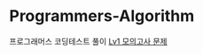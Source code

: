 # Programmers-Algorithm
프로그래머스 코딩테스트 풀이
[Lv1 모의고사 문제](https://programmers.co.kr/learn/courses/30/lessons/42840)
